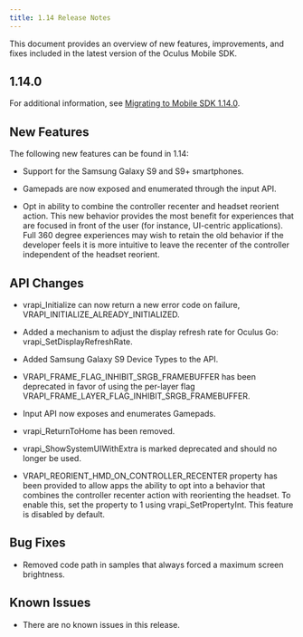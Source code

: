 ```yaml
---
title: 1.14 Release Notes
---
```


This document provides an overview of new features, improvements, and fixes included in the latest version of the Oculus Mobile SDK.

## 1.14.0

For additional information, see [Migrating to Mobile SDK 1.14.0](/documentation/mobilesdk/latest/concepts/mobile-native-migration/#mobile-native-migration-1-9-0).

## New Features

The following new features can be found in 1.14:

* Support for the Samsung Galaxy S9 and S9+ smartphones.


* Gamepads are now exposed and enumerated through the input API.


* Opt in ability to combine the controller recenter and headset reorient action. This new behavior provides the most benefit for experiences that are focused in front of the user (for instance, UI-centric applications). Full 360 degree experiences may wish to retain the old behavior if the developer feels it is more intuitive to leave the recenter of the controller independent of the headset reorient.




## API Changes

* vrapi\_Initialize can now return a new error code on failure, VRAPI\_INITIALIZE\_ALREADY\_INITIALIZED.


* Added a mechanism to adjust the display refresh rate for Oculus Go: vrapi\_SetDisplayRefreshRate.


* Added Samsung Galaxy S9 Device Types to the API.


* VRAPI\_FRAME\_FLAG\_INHIBIT\_SRGB\_FRAMEBUFFER has been deprecated in favor of using the per-layer flag VRAPI\_FRAME\_LAYER\_FLAG\_INHIBIT\_SRGB\_FRAMEBUFFER.


* Input API now exposes and enumerates Gamepads.


* vrapi\_ReturnToHome has been removed.


* vrapi\_ShowSystemUIWithExtra is marked deprecated and should no longer be used.


* VRAPI\_REORIENT\_HMD\_ON\_CONTROLLER\_RECENTER property has been provided to allow apps the ability to opt into a behavior that combines the controller recenter action with reorienting the headset. To enable this, set the property to 1 using vrapi\_SetPropertyInt. This feature is disabled by default. 


## Bug Fixes

* Removed code path in samples that always forced a maximum screen brightness.


## Known Issues

* There are no known issues in this release. 

